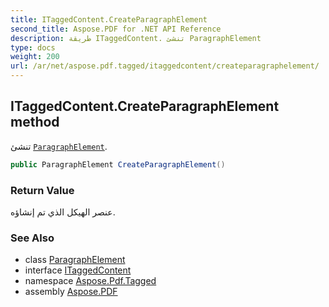 ```yaml
---
title: ITaggedContent.CreateParagraphElement
second_title: Aspose.PDF for .NET API Reference
description: طريقة ITaggedContent. تنشئ ParagraphElement
type: docs
weight: 200
url: /ar/net/aspose.pdf.tagged/itaggedcontent/createparagraphelement/
---
```

## ITaggedContent.CreateParagraphElement method

تنشئ [`ParagraphElement`](../../../aspose.pdf.logicalstructure/paragraphelement/).

```csharp
public ParagraphElement CreateParagraphElement()
```

### Return Value

عنصر الهيكل الذي تم إنشاؤه.

### See Also

* class [ParagraphElement](../../../aspose.pdf.logicalstructure/paragraphelement/)
* interface [ITaggedContent](../)
* namespace [Aspose.Pdf.Tagged](../../../aspose.pdf.tagged/)
* assembly [Aspose.PDF](../../../)